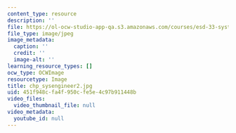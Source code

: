 ```yaml
---
content_type: resource
description: ''
file: https://ol-ocw-studio-app-qa.s3.amazonaws.com/courses/esd-33-systems-engineering-summer-2004/451f948cfa4f950cfe5e4c97b911448b_chp_sysengineer2.jpg
file_type: image/jpeg
image_metadata:
  caption: ''
  credit: ''
  image-alt: ''
learning_resource_types: []
ocw_type: OCWImage
resourcetype: Image
title: chp_sysengineer2.jpg
uid: 451f948c-fa4f-950c-fe5e-4c97b911448b
video_files:
  video_thumbnail_file: null
video_metadata:
  youtube_id: null
---
```

